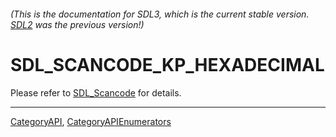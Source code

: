 ###### (This is the documentation for SDL3, which is the current stable version. [SDL2](https://wiki.libsdl.org/SDL2/) was the previous version!)
# SDL_SCANCODE_KP_HEXADECIMAL

Please refer to [SDL_Scancode](SDL_Scancode) for details.

----
[CategoryAPI](CategoryAPI), [CategoryAPIEnumerators](CategoryAPIEnumerators)

